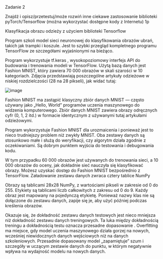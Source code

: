 Zadanie 2

Znajdź i opisz/przetestuj/może rozwiń inne ciekawe zastosowanie biblioteki pyTorch/Tensorflow (można wykorzystać dostępne kody z Internetu) 1p

Klasyfikacja obrazu odzieży z użyciem biblioteki Tensorflow

Program szkoli model sieci neuronowej do klasyfikowania obrazów ubrań, takich jak trampki i koszule. Jest to szybki przegląd kompletnego programu TensorFlow ze szczegółami wyjaśnionymi na bieżąco.

Program wykorzystuje tf.keras , wysokopoziomowy interfejs API do budowania i trenowania modeli w TensorFlow.
Użytą bazą danych jest Fashion MNIST, który zawiera 70 000 obrazów w skali szarości w 10 kategoriach. Zdjęcia przedstawiają poszczególne artykuły odzieżowe w niskiej rozdzielczości (28 na 28 pikseli), jak widać tutaj:

![image](https://user-images.githubusercontent.com/80579076/150420684-5dbda2f0-b765-4163-b71a-975ddf7a796a.png)

Fashion MNIST ma zastąpić klasyczny zbiór danych MNIST — często używany jako „Hello, World” programów uczenia maszynowego do widzenia komputerowego. Zbiór danych MNIST zawiera obrazy odręcznych cyfr (0, 1, 2 itd.) w formacie identycznym z używanymi tutaj artykułami odzieżowymi.

Program wykorzystuje Fashion MNIST dla urozmaicenia i ponieważ jest to nieco trudniejszy problem niż zwykły MNIST. Oba zestawy danych są stosunkowo małe i służą do weryfikacji, czy algorytm działa zgodnie z oczekiwaniami. Są dobrym punktem wyjścia do testowania i debugowania kodu.

W tym przypadku 60 000 obrazów jest używanych do trenowania sieci, a 10 000 obrazów do oceny, jak dokładnie sieć nauczyła się klasyfikować obrazy. Możesz uzyskać dostęp do Fashion MNIST bezpośrednio z TensorFlow.
Załadowanie zestawu danych zwraca cztery tablice NumPy

Obrazy są tablicami 28x28 NumPy, z wartościami pikseli w zakresie od 0 do 255. Etykiety są tablicami liczb całkowitych z zakresu od 0 do 9.
Każdy obraz jest mapowany na pojedynczą etykietę. Ponieważ nazwy klas nie są dołączone do zestawu danych, zapije się je, aby użyć później podczas kreślenia obrazów.

Okazuje się, że dokładność zestawu danych testowych jest nieco mniejsza niż dokładność zestawu danych treningowych. Ta luka między dokładnością treningu a dokładnością testu oznacza przesadne dopasowanie . Overfitting ma miejsce, gdy model uczenia maszynowego działa gorzej na nowych, wcześniej niewidocznych danych wejściowych niż na danych szkoleniowych. Przesadnie dopasowany model „zapamiętuje” szum i szczegóły w uczącym zestawie danych do punktu, w którym negatywnie wpływa na wydajność modelu na nowych danych.

